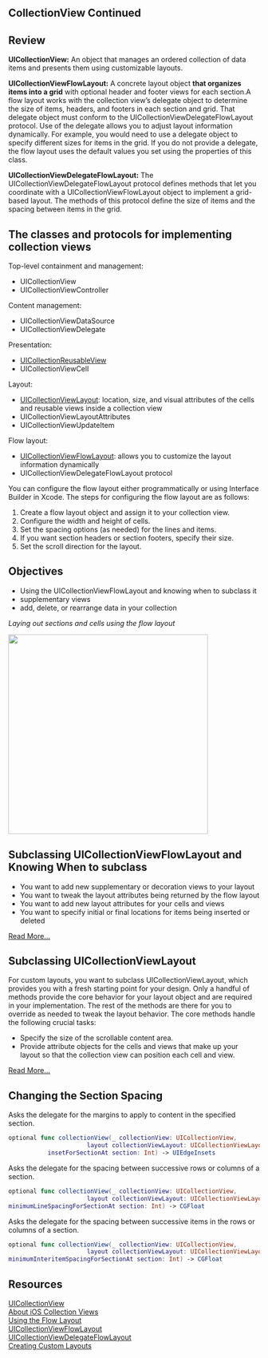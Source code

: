 ## CollectionView Continued 

## Review
**UICollectionView:** An object that manages an ordered collection of data items and presents them using customizable layouts.

**UICollectionViewFlowLayout:** A concrete layout object **that organizes items into a grid** with optional header and footer views for each section.A flow layout works with the collection view’s delegate object to determine the size of items, headers, and footers in each section and grid. That delegate object must conform to the UICollectionViewDelegateFlowLayout protocol. Use of the delegate allows you to adjust layout information dynamically. For example, you would need to use a delegate object to specify different sizes for items in the grid. If you do not provide a delegate, the flow layout uses the default values you set using the properties of this class.

**UICollectionViewDelegateFlowLayout:** The UICollectionViewDelegateFlowLayout protocol defines methods that let you coordinate with a UICollectionViewFlowLayout object to implement a grid-based layout. The methods of this protocol define the size of items and the spacing between items in the grid.

## The classes and protocols for implementing collection views
Top-level containment and management: 
* UICollectionView
* UICollectionViewController

Content management: 
* UICollectionViewDataSource 
* UICollectionViewDelegate 

Presentation: 
* [UICollectionReusableView](https://developer.apple.com/documentation/uikit/uicollectionreusableview)
* UICollectionViewCell

Layout: 
* [UICollectionViewLayout](https://developer.apple.com/documentation/uikit/uicollectionviewlayout):  location, size, and visual attributes of the cells and reusable views inside a collection view
* UICollectionViewLayoutAttributes
* UICollectionViewUpdateItem

Flow layout: 
* [UICollectionViewFlowLayout](https://developer.apple.com/documentation/uikit/uicollectionviewflowlayout): allows you to customize the layout information dynamically
* UICollectionViewDelegateFlowLayout protocol

You can configure the flow layout either programmatically or using Interface Builder in Xcode. The steps for configuring the flow layout are as follows:
1. Create a flow layout object and assign it to your collection view.
2. Configure the width and height of cells.
3. Set the spacing options (as needed) for the lines and items.
4. If you want section headers or section footers, specify their size.
5. Set the scroll direction for the layout.  

## Objectives 
* Using the UICollectionViewFlowLayout and knowing when to subclass it
* supplementary views
* add, delete, or rearrange data in your collection

_Laying out sections and cells using the flow layout_

<img src="https://developer.apple.com/library/content/documentation/WindowsViews/Conceptual/CollectionViewPGforIOS/Art/flow_horiz_headers_2x.png" widht="600" height="400" />

## Subclassing UICollectionViewFlowLayout and Knowing When to subclass
* You want to add new supplementary or decoration views to your layout
* You want to tweak the layout attributes being returned by the flow layout
* You want to add new layout attributes for your cells and views
* You want to specify initial or final locations for items being inserted or deleted

[Read More...](https://developer.apple.com/library/content/documentation/WindowsViews/Conceptual/CollectionViewPGforIOS/UsingtheFlowLayout/UsingtheFlowLayout.html)  

## Subclassing UICollectionViewLayout
For custom layouts, you want to subclass UICollectionViewLayout, which provides you with a fresh starting point for your design. Only a handful of methods provide the core behavior for your layout object and are required in your implementation. The rest of the methods are there for you to override as needed to tweak the layout behavior. The core methods handle the following crucial tasks:
* Specify the size of the scrollable content area.
* Provide attribute objects for the cells and views that make up your layout so that the collection view can position each cell and view.  

[Read More...](https://developer.apple.com/library/content/documentation/WindowsViews/Conceptual/CollectionViewPGforIOS/CreatingCustomLayouts/CreatingCustomLayouts.html)  


## Changing the Section Spacing 
Asks the delegate for the margins to apply to content in the specified section.
```swift 
optional func collectionView(_ collectionView: UICollectionView, 
                      layout collectionViewLayout: UICollectionViewLayout, 
           insetForSectionAt section: Int) -> UIEdgeInsets
```

Asks the delegate for the spacing between successive rows or columns of a section.
```swift 
optional func collectionView(_ collectionView: UICollectionView, 
                      layout collectionViewLayout: UICollectionViewLayout, 
minimumLineSpacingForSectionAt section: Int) -> CGFloat
```

Asks the delegate for the spacing between successive items in the rows or columns of a section.
```swift 
optional func collectionView(_ collectionView: UICollectionView, 
                      layout collectionViewLayout: UICollectionViewLayout, 
minimumInteritemSpacingForSectionAt section: Int) -> CGFloat
```


## Resources 
[UICollectionView](https://developer.apple.com/documentation/uikit/uicollectionview)  
[About iOS Collection Views](https://developer.apple.com/library/content/documentation/WindowsViews/Conceptual/CollectionViewPGforIOS/Introduction/Introduction.html)  
[Using the Flow Layout](https://developer.apple.com/library/content/documentation/WindowsViews/Conceptual/CollectionViewPGforIOS/UsingtheFlowLayout/UsingtheFlowLayout.html)  
[UICollectionViewFlowLayout](https://developer.apple.com/documentation/uikit/uicollectionviewflowlayout)  
[UICollectionViewDelegateFlowLayout](https://developer.apple.com/documentation/uikit/uicollectionviewdelegateflowlayout)  
[Creating Custom Layouts](https://developer.apple.com/library/content/documentation/WindowsViews/Conceptual/CollectionViewPGforIOS/CreatingCustomLayouts/CreatingCustomLayouts.html#//apple_ref/doc/uid/TP40012334-CH5-SW1)  
